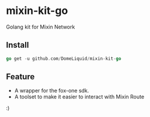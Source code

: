 # mixin-kit-go

Golang kit for Mixin Network

## Install

```go
go get -u github.com/DomeLiquid/mixin-kit-go
```

## Feature

- A wrapper for the fox-one sdk.
- A toolset to make it easier to interact with Mixin Route

:)
